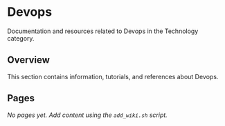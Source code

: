# Devops

Documentation and resources related to Devops in the Technology category.

## Overview

This section contains information, tutorials, and references about Devops.

## Pages

*No pages yet. Add content using the `add_wiki.sh` script.*

